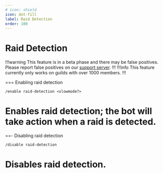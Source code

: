 ```yaml
---
# icon: shield
icon: dot-fill
label: Raid Detection
order: 100
---
```


# Raid Detection

!!!warning
This feature is in a beta phase and there may be false positives. Please report false positives on our [support server](https://discord.gg/uuDZzBsNvA).
!!!
!!!info
This feature currently only works on guilds with over 1000 members.
!!!

=== Enabling raid detection
```
/enable raid-detection <slowmode?>
```
Enables raid detection; the bot will take action when a raid is detected. 
===

==- Disabling raid detection
```
/disable raid-detection
```
Disables raid detection.
===